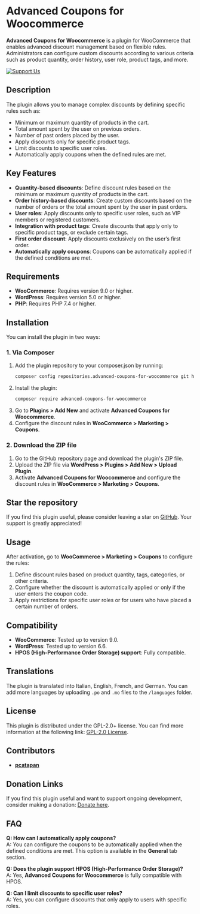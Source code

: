 
# Advanced Coupons for Woocommerce

**Advanced Coupons for Woocommerce** is a plugin for WooCommerce that enables advanced discount management based on flexible rules. Administrators can configure custom discounts according to various criteria such as product quantity, order history, user role, product tags, and more.

[![Support Us](https://img.shields.io/badge/Donate-Support%20Us-blue.svg)](https://donate.stripe.com/dR6dU04JV0kx1Z6dR6)

## Description

The plugin allows you to manage complex discounts by defining specific rules such as:
- Minimum or maximum quantity of products in the cart.
- Total amount spent by the user on previous orders.
- Number of past orders placed by the user.
- Apply discounts only for specific product tags.
- Limit discounts to specific user roles.
- Automatically apply coupons when the defined rules are met.

## Key Features

- **Quantity-based discounts**: Define discount rules based on the minimum or maximum quantity of products in the cart.
- **Order history-based discounts**: Create custom discounts based on the number of orders or the total amount spent by the user in past orders.
- **User roles**: Apply discounts only to specific user roles, such as VIP members or registered customers.
- **Integration with product tags**: Create discounts that apply only to specific product tags, or exclude certain tags.
- **First order discount**: Apply discounts exclusively on the user’s first order.
- **Automatically apply coupons**: Coupons can be automatically applied if the defined conditions are met.

## Requirements

- **WooCommerce**: Requires version 9.0 or higher.
- **WordPress**: Requires version 5.0 or higher.
- **PHP**: Requires PHP 7.4 or higher.

## Installation

You can install the plugin in two ways:

### 1. Via Composer
1. Add the plugin repository to your composer.json by running:
   ```bash
   composer config repositories.advanced-coupons-for-woocommerce git https://github.com/Focus-On-Agency/advanced-coupons-for-woocommerce.git
   ```
2. Install the plugin:
   ```bash
   composer require advanced-coupons-for-woocommerce
   ```
3. Go to **Plugins > Add New** and activate **Advanced Coupons for Woocommerce**.
4. Configure the discount rules in **WooCommerce > Marketing > Coupons**.

### 2. Download the ZIP file
1. Go to the GitHub repository page and download the plugin's ZIP file.
2. Upload the ZIP file via **WordPress > Plugins > Add New > Upload Plugin**.
3. Activate **Advanced Coupons for Woocommerce** and configure the discount rules in **WooCommerce > Marketing > Coupons**.

## Star the repository

If you find this plugin useful, please consider leaving a star on [GitHub](https://github.com/Focus-On-Agency/advanced-coupons-for-woocommerce). Your support is greatly appreciated!

## Usage

After activation, go to **WooCommerce > Marketing > Coupons** to configure the rules:
1. Define discount rules based on product quantity, tags, categories, or other criteria.
2. Configure whether the discount is automatically applied or only if the user enters the coupon code.
3. Apply restrictions for specific user roles or for users who have placed a certain number of orders.

## Compatibility

- **WooCommerce**: Tested up to version 9.0.
- **WordPress**: Tested up to version 6.6.
- **HPOS (High-Performance Order Storage) support**: Fully compatible.

## Translations

The plugin is translated into Italian, English, French, and German. You can add more languages by uploading `.po` and `.mo` files to the `/languages` folder.

## License

This plugin is distributed under the GPL-2.0+ license. You can find more information at the following link: [GPL-2.0 License](http://www.gnu.org/licenses/gpl-2.0.txt).

## Contributors

- **[pcatapan](https://github.com/pcatapan)**

## Donation Links

If you find this plugin useful and want to support ongoing development, consider making a donation: [Donate here](https://donate.stripe.com/dR6dU04JV0kx1Z6dR6).

## FAQ

**Q: How can I automatically apply coupons?**  
A: You can configure the coupons to be automatically applied when the defined conditions are met. This option is available in the **General** tab section.

**Q: Does the plugin support HPOS (High-Performance Order Storage)?**  
A: Yes, **Advanced Coupons for Woocommerce** is fully compatible with HPOS.

**Q: Can I limit discounts to specific user roles?**  
A: Yes, you can configure discounts that only apply to users with specific roles.